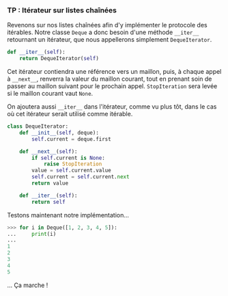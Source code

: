 ### TP : Itérateur sur listes chaînées

Revenons sur nos listes chaînées afin d'y implémenter le protocole des itérables.
Notre classe `Deque` a donc besoin d'une méthode `__iter__` retournant un itérateur, que nous appellerons simplement `DequeIterator`.

```python
def __iter__(self):
    return DequeIterator(self)
```

Cet itérateur contiendra une référence vers un maillon, puis, à chaque appel à `__next__`, renverra la valeur du maillon courant, tout en prenant soin de passer au maillon suivant pour le prochain appel. `StopIteration` sera levée si le maillon courant vaut `None`.

On ajoutera aussi `__iter__` dans l'itérateur, comme vu plus tôt, dans le cas où cet itérateur serait utilisé comme itérable.

```python
class DequeIterator:
    def __init__(self, deque):
        self.current = deque.first

    def __next__(self):
        if self.current is None:
            raise StopIteration
        value = self.current.value
        self.current = self.current.next
        return value

    def __iter__(self):
        return self
```

Testons maintenant notre implémentation…

```python
>>> for i in Deque([1, 2, 3, 4, 5]):
...     print(i)
...
1
2
3
4
5
```

… Ça marche !
